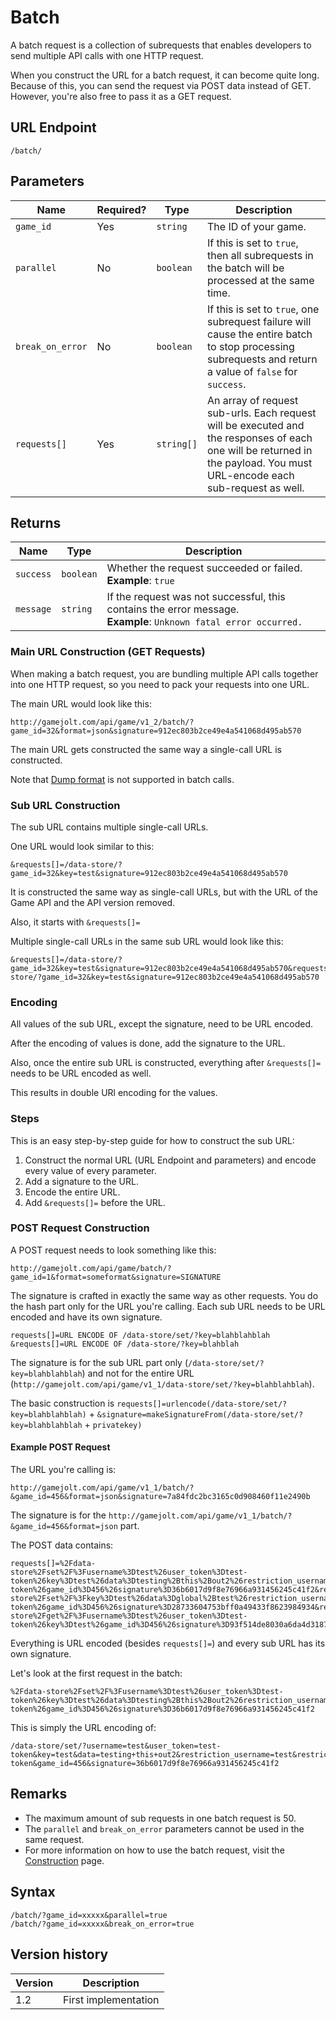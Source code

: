 # Batch

A batch request is a collection of subrequests that enables developers to send multiple API calls with one HTTP request.

When you construct the URL for a batch request, it can become quite long. Because of this, you can send the request via POST data instead of GET. However, you're also free to pass it as a GET request. 

## URL Endpoint

```
/batch/
```

## Parameters

Name | Required? | Type | Description
--- | --- | --- | ---
`game_id` | Yes | `string` | The ID of your game.
`parallel` | No | `boolean` | If this is set to `true`, then all subrequests in the batch will be processed at the same time.
`break_on_error` | No | `boolean` | If this is set to `true`, one subrequest failure will cause the entire batch to stop processing subrequests and return a value of `false` for `success`.
`requests[]` | Yes | `string[]` | An array of request sub-urls. Each request will be executed and the responses of each one will be returned in the payload. You must URL-encode each sub-request as well.

## Returns

Name | Type | Description
--- | --- | ---
`success` | `boolean` | Whether the request succeeded or failed. <br> **Example**: `true`
`message` | `string` | If the request was not successful, this contains the error message. <br> **Example**: `Unknown fatal error occurred.`

### Main URL Construction (GET Requests)

When making a batch request, you are bundling multiple API calls together into one HTTP request, so you need to pack your requests into one URL.

The main URL would look like this:

```
http://gamejolt.com/api/game/v1_2/batch/?game_id=32&format=json&signature=912ec803b2ce49e4a541068d495ab570
```

The main URL gets constructed the same way a single-call URL is constructed.

Note that [Dump format](formats/dump.md) is not supported in batch calls.

### Sub URL Construction

The sub URL contains multiple single-call URLs.

One URL would look similar to this:

```
&requests[]=/data-store/?game_id=32&key=test&signature=912ec803b2ce49e4a541068d495ab570
```

It is constructed the same way as single-call URLs, but with the URL of the Game API and the API version removed.

Also, it starts with `&requests[]=`

Multiple single-call URLs in the same sub URL would look like this:

```
&requests[]=/data-store/?game_id=32&key=test&signature=912ec803b2ce49e4a541068d495ab570&requests[]=/data-store/?game_id=32&key=test&signature=912ec803b2ce49e4a541068d495ab570
```

### Encoding

All values of the sub URL, except the signature, need to be URL encoded.

After the encoding of values is done, add the signature to the URL.

Also, once the entire sub URL is constructed, everything after `&requests[]=` needs to be URL encoded as well.

This results in double URl encoding for the values.

### Steps

This is an easy step-by-step guide for how to construct the sub URL:

1. Construct the normal URL (URL Endpoint and parameters) and encode every value of every parameter.
2. Add a signature to the URL.
3. Encode the entire URL.
4. Add `&requests[]=` before the URL.

### POST Request Construction

A POST request needs to look something like this:

```
http://gamejolt.com/api/game/batch/?game_id=1&format=someformat&signature=SIGNATURE
```

The signature is crafted in exactly the same way as other requests. You do the hash part only for the URL you're calling. Each sub URL needs to be URL encoded and have its own signature.

```
requests[]=URL ENCODE OF /data-store/set/?key=blahblahblah
&requests[]=URL ENCODE OF /data-store/?key=blahblah
```

The signature is for the sub URL part only (`/data-store/set/?key=blahblahblah`) and not for the entire URL (`http://gamejolt.com/api/game/v1_1/data-store/set/?key=blahblahblah`).

The basic construction is `requests[]=urlencode(/data-store/set/?key=blahblahblah)` + `&signature=makeSignatureFrom(/data-store/set/?key=blahblahblah` + `privatekey)`

#### Example POST Request

The URL you're calling is:

```
http://gamejolt.com/api/game/v1_1/batch/?&game_id=456&format=json&signature=7a84fdc2bc3165c0d908460f11e2490b
```

The signature is for the `http://gamejolt.com/api/game/v1_1/batch/?&game_id=456&format=json` part.

The POST data contains:

```
requests[]=%2Fdata-store%2Fset%2F%3Fusername%3Dtest%26user_token%3Dtest-token%26key%3Dtest%26data%3Dtesting%2Bthis%2Bout2%26restriction_username%3Dtest%26restriction_user_token%3Dtest-token%26game_id%3D456%26signature%3D36b6017d9f8e76966a931456245c41f2&requests[]=%2Fdata-store%2Fset%2F%3Fkey%3Dtest%26data%3Dglobal%2Btest%26restriction_username%3Dtest%26restriction_user_token%3Dtest-token%26game_id%3D456%26signature%3D28733604753bff0a49433f8623984934&requests[]=%2Fdata-store%2Fget%2F%3Fusername%3Dtest%26user_token%3Dtest-token%26key%3Dtest%26game_id%3D456%26signature%3D93f514de8030a6da4d3187b92ae778ec
```

Everything is URL encoded (besides `requests[]=`) and every sub URL has its own signature.

Let's look at the first request in the batch:

```
%2Fdata-store%2Fset%2F%3Fusername%3Dtest%26user_token%3Dtest-token%26key%3Dtest%26data%3Dtesting%2Bthis%2Bout2%26restriction_username%3Dtest%26restriction_user_token%3Dtest-token%26game_id%3D456%26signature%3D36b6017d9f8e76966a931456245c41f2
```

This is simply the URL encoding of:

```
/data-store/set/?username=test&user_token=test-token&key=test&data=testing+this+out2&restriction_username=test&restriction_user_token=test-token&game_id=456&signature=36b6017d9f8e76966a931456245c41f2
```

## Remarks

- The maximum amount of sub requests in one batch request is 50.
- The `parallel` and `break_on_error` parameters cannot be used in the same request.
- For more information on how to use the batch request, visit the [Construction](../construction.md) page.

## Syntax

```
/batch/?game_id=xxxxx&parallel=true
/batch/?game_id=xxxxx&break_on_error=true
```

## Version history

Version		 | Description
---			 | ---
1.2			 | First implementation